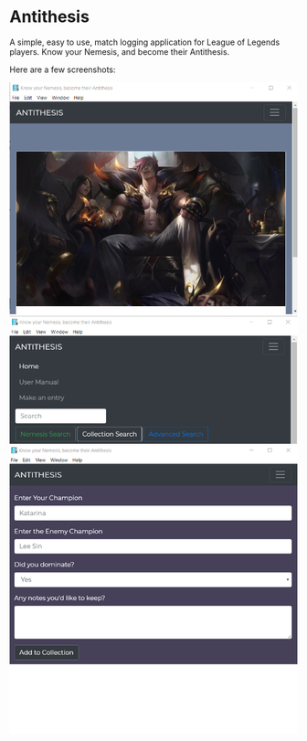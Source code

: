 # Antithesis
A simple, easy to use, match logging application for League of Legends players. Know your Nemesis, and become their Antithesis.

Here are a few screenshots:

![Home Screen](./screenshots/Home.png)
![Menu Screen](./screenshots/Menu.png)
![Entry Screen](./screenshots/entry-smaller.png)
